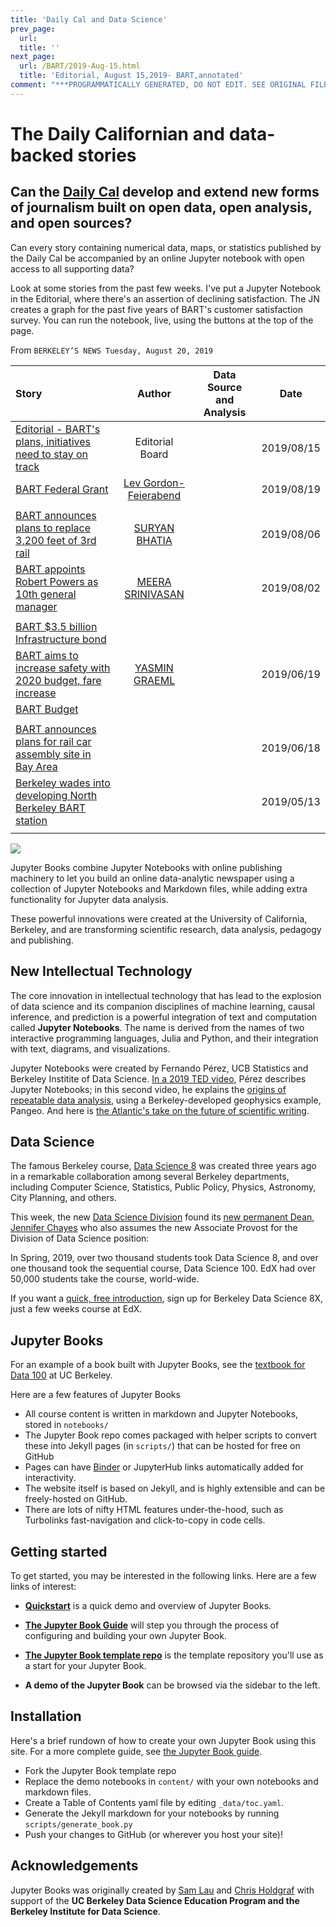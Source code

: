 ```yaml
---
title: 'Daily Cal and Data Science'
prev_page:
  url: 
  title: ''
next_page:
  url: /BART/2019-Aug-15.html
  title: 'Editorial, August 15,2019- BART,annotated'
comment: "***PROGRAMMATICALLY GENERATED, DO NOT EDIT. SEE ORIGINAL FILES IN /content***"
---
```

# The Daily Californian and data-backed stories

## Can the [**Daily Cal**](https://www.dailycal.org/) develop and extend new forms of journalism built on open data, open analysis, and open sources?

Can every story containing numerical data, maps, or statistics published by the Daily Cal be accompanied by an online Jupyter notebook with open access to all supporting data?

Look at some stories from the past few weeks. I've put a Jupyter Notebook in the Editorial, where there's an assertion of declining satisfaction.  The JN creates a graph for the past five years of BART's customer satisfaction survey.  You can run the notebook, live, using the buttons at the top of the page.


From `BERKELEY’S NEWS
Tuesday, August 20, 2019
`


 Story | Author | Data Source and Analysis | Date
:--- | :---: | :---: | :---:
[Editorial - BART's plans, initiatives need to stay on track](https://www.google.com/url?client=internal-uds-cse&cx=004860988773045794728:o9buhn1rb8k&q=https://www.dailycal.org/2019/08/15/barts-plans-initiatives-need-to-stay-on-track/&sa=U&ved=2ahUKEwj6vr62mJTkAhWWFTQIHRN7ArwQFjALegQIDBAC&usg=AOvVaw0hR4it-iNNl8hH4hTf1h31)  | Editorial Board  |   | 2019/08/15
[BART Federal Grant](https://www.dailycal.org/2019/08/19/bart-secures-federal-grant-for-anti-terrorist-police-patrol-team/) | [Lev Gordon-Feierabend](https://www.dailycal.org/author/lgordonfeierabend/) |  | 2019/08/19
  |   |   |
[BART announces plans to replace 3,200 feet of 3rd rail](https://www.dailycal.org/2019/08/06/bart-announces-plans-to-replace-3200-feet-of-3rd-rail-using-measure-rr-funds/) |  [SURYAN BHATIA](https://www.dailycal.org/author/sbhatia/)   |  |  2019/08/06
[BART appoints Robert Powers as 10th general manager](https://www.google.com/url?client=internal-uds-cse&cx=004860988773045794728:o9buhn1rb8k&q=https://www.dailycal.org/2019/08/02/bart-appoints-robert-powers-as-10th-general-manager/&sa=U&ved=2ahUKEwj6vr62mJTkAhWWFTQIHRN7ArwQFjAEegQIHxAC&usg=AOvVaw3Rqupk80Hg--Ls45yU13Hz)  | [MEERA SRINIVASAN](https://www.dailycal.org/author/msrinivasan/)  |  | 2019/08/02
  |   |   |
[BART $3.5 billion Infrastructure bond]() |    |    |
[BART aims to increase safety with 2020 budget, fare increase](https://www.google.com/url?client=internal-uds-cse&cx=004860988773045794728:o9buhn1rb8k&q=https://www.dailycal.org/2019/06/19/bart-aims-to-increase-safety-with-2020-budget-fare-increase/&sa=U&ved=2ahUKEwiTrK63m5TkAhUZITQIHYNmA0YQFjAOegQIAhAC&usg=AOvVaw1ChPySFC2P2JI1CXule3lo) | [YASMIN GRAEML](https://www.dailycal.org/author/ygraeml/)  |    | 2019/06/19
[BART Budget](https://www.bart.gov/about/financials)  |    |   |
|   |   |   |
[BART announces plans for rail car assembly site in Bay Area](https://www.dailycal.org/2019/06/18/bart-announces-plans-for-rail-car-assembly-site-in-bay-area/) |   |   | 2019/06/18
[Berkeley wades into developing North Berkeley BART station](https://www.google.com/url?client=internal-uds-cse&cx=004860988773045794728:o9buhn1rb8k&q=https://www.dailycal.org/2019/05/13/balancing-resident-input-berkeley-wades-into-developing-north-berkeley-bart-station/&sa=U&ved=2ahUKEwj6vr62mJTkAhWWFTQIHRN7ArwQFjAAegQIIxAC&usg=AOvVaw1OcFjvmetiJOtDiOFrDmbm)|  |  | 2019/05/13
  |   |   |




<img src="https://i0.wp.com/www.dailycal.org/assets/uploads/2019/08/coloredited_alexanderhong_bart_editorial.png?ssl=1&w=900" class="left">

Jupyter Books combine Jupyter Notebooks with online publishing machinery to let you build an online data-analytic newspaper using a collection of Jupyter Notebooks
and Markdown files, while adding extra functionality for Jupyter data analysis.

These powerful innovations were created at the University of California, Berkeley, and are transforming scientific research, data analysis, pedagogy and publishing.
## New Intellectual Technology

The core innovation in intellectual technology that has lead to the explosion of data science and its companion disciplines of machine learning, causal inference, and prediction is a powerful integration of text and computation called **Jupyter Notebooks**. The name is derived from the names of two interactive programming languages, Julia and Python, and their integration with text, diagrams, and visualizations.

Jupyter Notebooks were created by Fernando Pérez, UCB Statistics and Berkeley Institite of Data Science.
[In a 2019 TED video](https://www.youtube.com/watch?v=sla_vxu-jDk), Pérez describes Jupyter Notebooks; in this second video, he explains the [origins of repeatable data analysis](https://www.youtube.com/watch?v=g_lDvcFMimw&t=16s), using a Berkeley-developed geophysics example, Pangeo.  And here is [the Atlantic's take on the future of scientific writing](https://www.theatlantic.com/science/archive/2018/04/the-scientific-paper-is-obsolete/556676/[]).

## Data Science

The famous Berkeley course, [Data Science 8]() was created three years ago in a remarkable collaboration among several Berkeley departments, including Computer Science, Statistics, Public Policy, Physics, Astronomy, City Planning, and others.

This week, the new [Data Science Division](https://campustechnology.com/articles/2018/11/29/berkeley-setting-up-division-to-build-on-data-sciences-momentum.aspx) found its [new permanent Dean, Jennifer Chayes](https://bsa.berkeley.edu/news/announcement-associate-provost-division-data-science-and-information-and-dean-school) who also assumes the new Associate Provost for the Division of Data Science position:

In Spring, 2019, over two thousand students took Data Science 8, and over one thousand took the sequential course, Data Science 100. EdX had over 50,000 students take the course, world-wide.

If you want a [quick, free introduction](https://www.edx.org/course/foundations-of-data-science-computational-thinking-with-python-0),
sign up for Berkeley Data Science 8X, just a few weeks course at EdX.

## Jupyter Books

For an example of a book built with Jupyter Books, see the [textbook for Data 100](https://www.textbook.ds100.org/) at UC Berkeley.

Here are a few features of Jupyter Books

* All course content is written in markdown and Jupyter Notebooks, stored in `notebooks/`
* The Jupyter Book repo comes packaged with helper scripts to convert these into Jekyll pages (in `scripts/`) that can be hosted for free on GitHub
* Pages can have [Binder](https://mybinder.org) or JupyterHub links automatically added for interactivity.
* The website itself is based on Jekyll, and is highly extensible and can be freely-hosted on GitHub.
* There are lots of nifty HTML features under-the-hood, such as Turbolinks fast-navigation and
  click-to-copy in code cells.

## Getting started

To get started, you may be interested in the following links.
Here are a few links of interest:

* **[Quickstart](features/features)** is a quick demo and overview of Jupyter Books.

* **[The Jupyter Book Guide](guide/01_overview)**
  will step you through the process of configuring and building your own Jupyter Book.

* **[The Jupyter Book template repo](https://github.com/jupyter/jupyter-book)** is the template
  repository you'll use as a start for your Jupyter Book.

* **A demo of the Jupyter Book** can be browsed via the sidebar to the left.

## Installation

Here's a brief rundown of how to create your own Jupyter Book using this site. For a more
complete guide, see [the Jupyter Book guide](guide/01_overview).

* Fork the Jupyter Book template repo
* Replace the demo notebooks in `content/` with your own notebooks and markdown files.
* Create a Table of Contents yaml file by editing `_data/toc.yaml`.
* Generate the Jekyll markdown for your notebooks by running `scripts/generate_book.py`
* Push your changes to GitHub (or wherever you host your site)!

## Acknowledgements

Jupyter Books was originally created by [Sam Lau][sam] and [Chris Holdgraf][chris]
with support of the **UC Berkeley Data Science Education Program and the Berkeley
Institute for Data Science**.

[sam]: http://www.samlau.me/
[chris]: https://predictablynoisy.com
